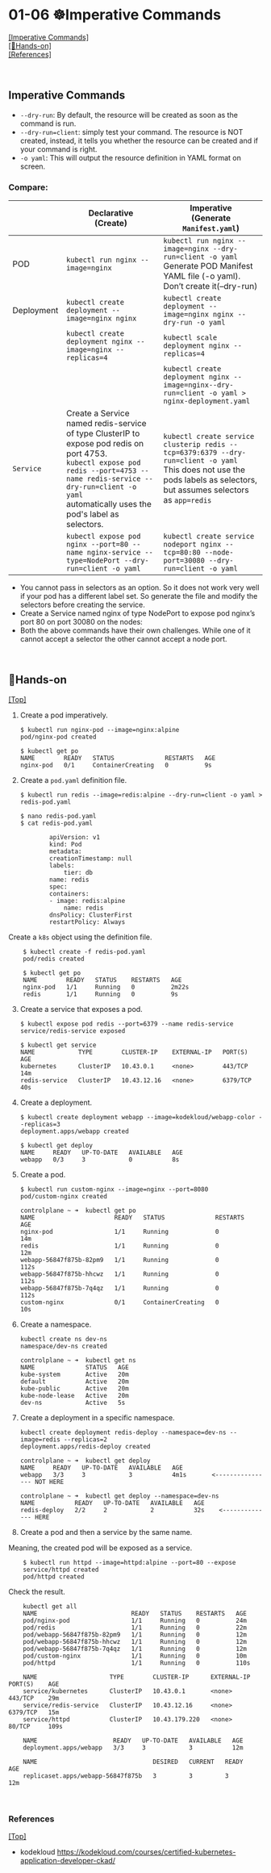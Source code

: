 # <span id='top'>01-06 ☸️Imperative Commands</span>

[[Imperative Commands]](#Imperative)  
[[🤲Hands-on]](#handson)  
[[References]](#ref)

<br>

## <span id='Imperative'>Imperative Commands</span>

- `--dry-run`: By default, the resource will be created as soon as the command is run.
- `--dry-run=client`: simply test your command. The resource is NOT created, instead, it tells you whether the resource can be created and if your command is right.
- `-o yaml`: This will output the resource definition in YAML format on screen.

### Compare:

|            | Declarative<br>(Create)                                                                                                                                                                                                              | Imperative<br>(Generate `Manifest.yaml`)                                                                                                                                  |
| ---------- | ------------------------------------------------------------------------------------------------------------------------------------------------------------------------------------------------------------------------------------ | ------------------------------------------------------------------------------------------------------------------------------------------------------------------------- |
| POD        | `kubectl run nginx --image=nginx`                                                                                                                                                                                                    | `kubectl run nginx --image=nginx --dry-run=client -o yaml`<br>Generate POD Manifest YAML file (-o yaml). Don’t create it(–dry-run)                                        |
| Deployment | `kubectl create deployment --image=nginx nginx`                                                                                                                                                                                      | `kubectl create deployment --image=nginx nginx --dry-run -o yaml`                                                                                                         |
|            | `kubectl create deployment nginx --image=nginx --replicas=4`                                                                                                                                                                         | `kubectl scale deployment nginx --replicas=4`                                                                                                                             |
|            |                                                                                                                                                                                                                                      | `kubectl create deployment nginx --image=nginx--dry-run=client -o yaml > nginx-deployment.yaml`                                                                           |
| `Service`  | Create a Service named redis-service of type ClusterIP to expose pod redis on port 4753.<br>`kubectl expose pod redis --port=4753 --name redis-service --dry-run=client -o yaml`<br>automatically uses the pod's label as selectors. | `kubectl create service clusterip redis --tcp=6379:6379 --dry-run=client -o yaml`<br>This does not use the pods labels as selectors, but assumes selectors as `app=redis` |
|            | `kubectl expose pod nginx --port=80 --name nginx-service --type=NodePort --dry-run=client -o yaml`                                                                                                                                   | `kubectl create service nodeport nginx --tcp=80:80 --node-port=30080 --dry-run=client -o yaml`                                                                            |

- You cannot pass in selectors as an option. So it does not work very well if your pod has a different label set. So generate the file and modify the selectors before creating the service.
- Create a Service named nginx of type NodePort to expose pod nginx’s port 80 on port 30080 on the nodes:
- Both the above commands have their own challenges. While one of it cannot accept a selector the other cannot accept a node port.

<br>

## <span id='handson'>🤲Hands-on</span>

[[Top]](#top)

1.  Create a pod imperatively.

        $ kubectl run nginx-pod --image=nginx:alpine
        pod/nginx-pod created

        $ kubectl get po
        NAME        READY   STATUS              RESTARTS   AGE
        nginx-pod   0/1     ContainerCreating   0          9s

2.  Create a `pod.yaml` definition file.

        $ kubectl run redis --image=redis:alpine --dry-run=client -o yaml > redis-pod.yaml

        $ nano redis-pod.yaml
        $ cat redis-pod.yaml

                apiVersion: v1
                kind: Pod
                metadata:
                creationTimestamp: null
                labels:
                    tier: db
                name: redis
                spec:
                containers:
                - image: redis:alpine
                    name: redis
                dnsPolicy: ClusterFirst
                restartPolicy: Always

Create a `k8s` object using the definition file.

        $ kubectl create -f redis-pod.yaml
        pod/redis created

        $ kubectl get po
        NAME        READY   STATUS    RESTARTS   AGE
        nginx-pod   1/1     Running   0          2m22s
        redis       1/1     Running   0          9s

3.  Create a service that exposes a pod.

        $ kubectl expose pod redis --port=6379 --name redis-service
        service/redis-service exposed

        $ kubectl get service
        NAME            TYPE        CLUSTER-IP    EXTERNAL-IP   PORT(S)    AGE
        kubernetes      ClusterIP   10.43.0.1     <none>        443/TCP    14m
        redis-service   ClusterIP   10.43.12.16   <none>        6379/TCP   40s

4.  Create a deployment.

        $ kubectl create deployment webapp --image=kodekloud/webapp-color --replicas=3
        deployment.apps/webapp created

        $ kubectl get deploy
        NAME     READY   UP-TO-DATE   AVAILABLE   AGE
        webapp   0/3     3            0           8s

5.  Create a pod.

        $ kubectl run custom-nginx --image=nginx --port=8080
        pod/custom-nginx created

        controlplane ~ ➜  kubectl get po
        NAME                      READY   STATUS              RESTARTS   AGE
        nginx-pod                 1/1     Running             0          14m
        redis                     1/1     Running             0          12m
        webapp-56847f875b-82pm9   1/1     Running             0          112s
        webapp-56847f875b-hhcwz   1/1     Running             0          112s
        webapp-56847f875b-7q4qz   1/1     Running             0          112s
        custom-nginx              0/1     ContainerCreating   0          10s

6.  Create a namespace.

        kubectl create ns dev-ns
        namespace/dev-ns created

        controlplane ~ ➜  kubectl get ns
        NAME              STATUS   AGE
        kube-system       Active   20m
        default           Active   20m
        kube-public       Active   20m
        kube-node-lease   Active   20m
        dev-ns            Active   5s

7.  Create a deployment in a specific namespace.

        kubectl create deployment redis-deploy --namespace=dev-ns --image=redis --replicas=2
        deployment.apps/redis-deploy created

        controlplane ~ ➜  kubectl get deploy
        NAME     READY   UP-TO-DATE   AVAILABLE   AGE
        webapp   3/3     3            3           4m1s       <---------------- NOT HERE

        controlplane ~ ➜  kubectl get deploy --namespace=dev-ns
        NAME           READY   UP-TO-DATE   AVAILABLE   AGE
        redis-deploy   2/2     2            2           32s    <-------------- HERE

8.  Create a pod and then a service by the same name.

Meaning, the created pod will be exposed as a service.

        $ kubectl run httpd --image=httpd:alpine --port=80 --expose
        service/httpd created
        pod/httpd created

Check the result.

        kubectl get all
        NAME                          READY   STATUS    RESTARTS   AGE
        pod/nginx-pod                 1/1     Running   0          24m
        pod/redis                     1/1     Running   0          22m
        pod/webapp-56847f875b-82pm9   1/1     Running   0          12m
        pod/webapp-56847f875b-hhcwz   1/1     Running   0          12m
        pod/webapp-56847f875b-7q4qz   1/1     Running   0          12m
        pod/custom-nginx              1/1     Running   0          10m
        pod/httpd                     1/1     Running   0          110s

        NAME                    TYPE        CLUSTER-IP      EXTERNAL-IP   PORT(S)    AGE
        service/kubernetes      ClusterIP   10.43.0.1       <none>        443/TCP    29m
        service/redis-service   ClusterIP   10.43.12.16     <none>        6379/TCP   15m
        service/httpd           ClusterIP   10.43.179.220   <none>        80/TCP     109s

        NAME                     READY   UP-TO-DATE   AVAILABLE   AGE
        deployment.apps/webapp   3/3     3            3           12m

        NAME                                DESIRED   CURRENT   READY   AGE
        replicaset.apps/webapp-56847f875b   3         3         3       12m

<br>

### <span id='ref'>References</span>

[[Top]](#top)

- kodekloud https://kodekloud.com/courses/certified-kubernetes-application-developer-ckad/
